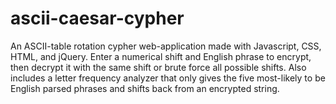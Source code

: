 # ascii-caesar-cypher
An ASCII-table rotation cypher web-application made with Javascript, CSS, HTML, and jQuery. Enter a numerical shift and English phrase to encrypt, then decrypt it with the same shift or brute force all possible shifts. Also includes a letter frequency analyzer that only gives the five most-likely to be English parsed phrases and shifts back from an encrypted string.
